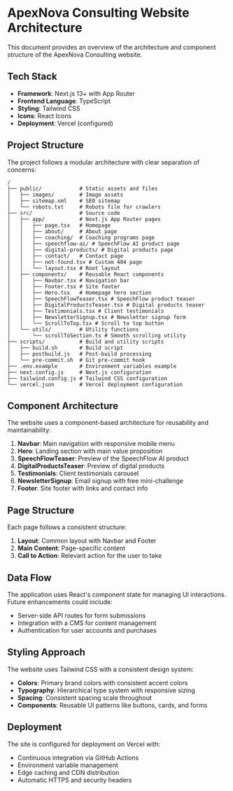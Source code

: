 # ApexNova Consulting Website Architecture

This document provides an overview of the architecture and component structure of the ApexNova Consulting website.

## Tech Stack

- **Framework**: Next.js 13+ with App Router
- **Frontend Language**: TypeScript
- **Styling**: Tailwind CSS
- **Icons**: React Icons
- **Deployment**: Vercel (configured)

## Project Structure

The project follows a modular architecture with clear separation of concerns:

```
/
├── public/            # Static assets and files
│   ├── images/        # Image assets
│   ├── sitemap.xml    # SEO sitemap
│   └── robots.txt     # Robots file for crawlers
├── src/               # Source code
│   ├── app/           # Next.js App Router pages
│   │   ├── page.tsx   # Homepage
│   │   ├── about/     # About page
│   │   ├── coaching/  # Coaching programs page
│   │   ├── speechflow-ai/ # SpeechFlow AI product page
│   │   ├── digital-products/ # Digital products page
│   │   ├── contact/   # Contact page
│   │   ├── not-found.tsx # Custom 404 page
│   │   └── layout.tsx # Root layout
│   ├── components/    # Reusable React components
│   │   ├── Navbar.tsx # Navigation bar
│   │   ├── Footer.tsx # Site footer
│   │   ├── Hero.tsx   # Homepage hero section
│   │   ├── SpeechFlowTeaser.tsx # SpeechFlow product teaser
│   │   ├── DigitalProductsTeaser.tsx # Digital products teaser
│   │   ├── Testimonials.tsx # Client testimonials
│   │   ├── NewsletterSignup.tsx # Newsletter signup form
│   │   └── ScrollToTop.tsx # Scroll to top button
│   └── utils/         # Utility functions
│       └── scrollToSection.ts # Smooth scrolling utility
├── scripts/           # Build and utility scripts
│   ├── build.sh       # Build script
│   ├── postbuild.js   # Post-build processing
│   └── pre-commit.sh  # Git pre-commit hook
├── .env.example       # Environment variables example
├── next.config.js     # Next.js configuration
├── tailwind.config.js # Tailwind CSS configuration
└── vercel.json        # Vercel deployment configuration
```

## Component Architecture

The website uses a component-based architecture for reusability and maintainability:

1. **Navbar**: Main navigation with responsive mobile menu
2. **Hero**: Landing section with main value proposition
3. **SpeechFlowTeaser**: Preview of the SpeechFlow AI product
4. **DigitalProductsTeaser**: Preview of digital products
5. **Testimonials**: Client testimonials carousel
6. **NewsletterSignup**: Email signup with free mini-challenge
7. **Footer**: Site footer with links and contact info

## Page Structure

Each page follows a consistent structure:

1. **Layout**: Common layout with Navbar and Footer
2. **Main Content**: Page-specific content
3. **Call to Action**: Relevant action for the user to take

## Data Flow

The application uses React's component state for managing UI interactions. Future enhancements could include:

- Server-side API routes for form submissions
- Integration with a CMS for content management
- Authentication for user accounts and purchases

## Styling Approach

The website uses Tailwind CSS with a consistent design system:

- **Colors**: Primary brand colors with consistent accent colors
- **Typography**: Hierarchical type system with responsive sizing
- **Spacing**: Consistent spacing scale throughout
- **Components**: Reusable UI patterns like buttons, cards, and forms

## Deployment

The site is configured for deployment on Vercel with:

- Continuous integration via GitHub Actions
- Environment variable management
- Edge caching and CDN distribution
- Automatic HTTPS and security headers 